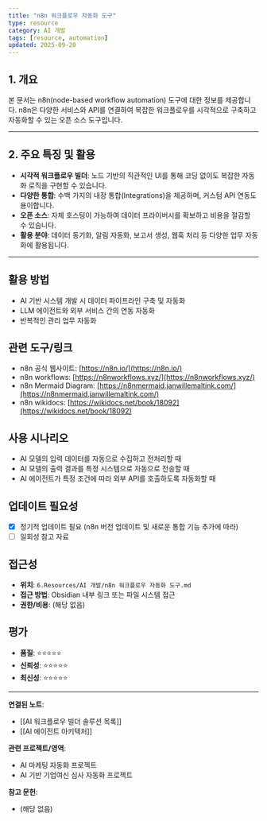 ```yaml
---
title: "n8n 워크플로우 자동화 도구"
type: resource
category: AI 개발
tags: [resource, automation]
updated: 2025-09-20
---
```



## 1. 개요

본 문서는 n8n(node-based workflow automation) 도구에 대한 정보를 제공합니다. n8n은 다양한 서비스와 API를 연결하여 복잡한 워크플로우를 시각적으로 구축하고 자동화할 수 있는 오픈 소스 도구입니다.

---

## 2. 주요 특징 및 활용

-   **시각적 워크플로우 빌더**: 노드 기반의 직관적인 UI를 통해 코딩 없이도 복잡한 자동화 로직을 구현할 수 있습니다.
-   **다양한 통합**: 수백 가지의 내장 통합(Integrations)을 제공하며, 커스텀 API 연동도 용이합니다.
-   **오픈 소스**: 자체 호스팅이 가능하여 데이터 프라이버시를 확보하고 비용을 절감할 수 있습니다.
-   **활용 분야**: 데이터 동기화, 알림 자동화, 보고서 생성, 웹훅 처리 등 다양한 업무 자동화에 활용됩니다.

---

## 활용 방법
<!-- 이 자료를 어떻게 활용할 수 있는가? -->
- AI 기반 시스템 개발 시 데이터 파이프라인 구축 및 자동화
- LLM 에이전트와 외부 서비스 간의 연동 자동화
- 반복적인 관리 업무 자동화

## 관련 도구/링크
<!-- 관련된 도구, 웹사이트, 링크들 -->
- n8n 공식 웹사이트: [https://n8n.io/](https://n8n.io/)
- n8n workflows: [https://n8nworkflows.xyz/](https://n8nworkflows.xyz/)
- n8n Mermaid Diagram: [https://n8nmermaid.janwillemaltink.com/](https://n8nmermaid.janwillemaltink.com/)
- n8n wikidocs: [https://wikidocs.net/book/18092](https://wikidocs.net/book/18092)

## 사용 시나리오
<!-- 어떤 상황에서 이 자료가 유용할 것인가? -->
- AI 모델의 입력 데이터를 자동으로 수집하고 전처리할 때
- AI 모델의 출력 결과를 특정 시스템으로 자동으로 전송할 때
- AI 에이전트가 특정 조건에 따라 외부 API를 호출하도록 자동화할 때

## 업데이트 필요성
<!-- 이 자료가 시간이 지나면 업데이트가 필요한가? -->
- [x] 정기적 업데이트 필요 (n8n 버전 업데이트 및 새로운 통합 기능 추가에 따라)
- [ ] 일회성 참고 자료

## 접근성
<!-- 이 자료에 어떻게 접근할 수 있는가? -->
- **위치**: `6.Resources/AI 개발/n8n 워크플로우 자동화 도구.md`
- **접근 방법**: Obsidian 내부 링크 또는 파일 시스템 접근
- **권한/비용**: (해당 없음)

## 평가
<!-- 이 자료의 품질이나 신뢰성에 대한 평가 -->
- **품질**: ⭐⭐⭐⭐⭐
- **신뢰성**: ⭐⭐⭐⭐⭐
- **최신성**: ⭐⭐⭐⭐⭐

---

**연결된 노트**:
- [[AI 워크플로우 빌더 솔루션 목록]]
- [[AI 에이전트 아키텍처]]

**관련 프로젝트/영역**:
- AI 마케팅 자동화 프로젝트
- AI 기반 기업여신 심사 자동화 프로젝트

**참고 문헌**:
- (해당 없음)
